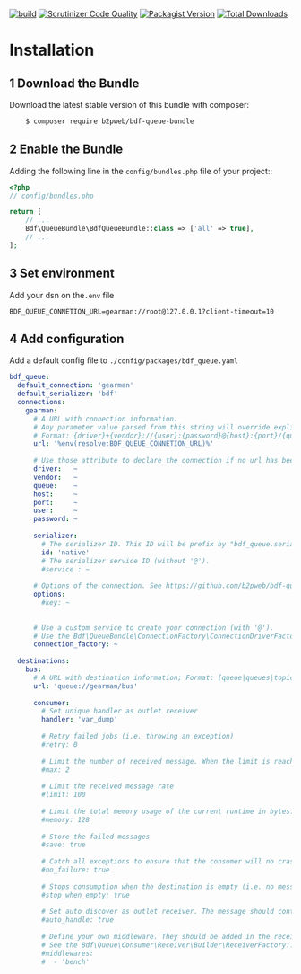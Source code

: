 
[![build](https://github.com/b2pweb/bdf-queue-bundle/actions/workflows/php.yml/badge.svg)](https://github.com/b2pweb/bdf-queue-bundle/actions/workflows/php.yml)
[![Scrutinizer Code Quality](https://scrutinizer-ci.com/g/b2pweb/bdf-queue-bundle/badges/quality-score.png?b=master)](https://scrutinizer-ci.com/g/b2pweb/bdf-queue-bundle/?branch=master)
[![Packagist Version](https://img.shields.io/packagist/v/b2pweb/bdf-queue-bundle.svg)](https://packagist.org/packages/b2pweb/bdf-queue-bundle)
[![Total Downloads](https://img.shields.io/packagist/dt/b2pweb/bdf-queue-bundle.svg)](https://packagist.org/packages/b2pweb/bdf-queue-bundle)

Installation
============

1 Download the Bundle
---------------------

Download the latest stable version of this bundle with composer:

```bash
    $ composer require b2pweb/bdf-queue-bundle
```

2 Enable the Bundle
-------------------

Adding the following line in the ``config/bundles.php`` file of your project::

```php
<?php
// config/bundles.php

return [
    // ...
    Bdf\QueueBundle\BdfQueueBundle::class => ['all' => true],
    // ...
];
```

3 Set environment
-----------------

Add your dsn on the`.env` file

```
BDF_QUEUE_CONNETION_URL=gearman://root@127.0.0.1?client-timeout=10
```

4 Add configuration
-------------------

Add a default config file to `./config/packages/bdf_queue.yaml`

```yaml
bdf_queue:
  default_connection: 'gearman'
  default_serializer: 'bdf'
  connections:
    gearman:
      # A URL with connection information. 
      # Any parameter value parsed from this string will override explicitly set parameters. 
      # Format: {driver}+{vendor}://{user}:{password}@{host}:{port}/{queue}?{option}=value
      url: '%env(resolve:BDF_QUEUE_CONNETION_URL)%'
      
      # Use those attribute to declare the connection if no url has been provided.
      driver:   ~
      vendor:   ~
      queue:    ~
      host:     ~
      port:     ~
      user:     ~
      password: ~
    
      serializer:
        # The serializer ID. This ID will be prefix by "bdf_queue.serializer". Defined values: native, bdf, bdf_json.
        id: 'native'
        # The serializer service ID (without '@').
        #service : ~
        
      # Options of the connection. See https://github.com/b2pweb/bdf-queue for the list of available options.
      options:
        #key: ~ 
  
      
      # Use a custom service to create your connection (with '@').
      # Use the Bdf\QueueBundle\ConnectionFactory\ConnectionDriverFactory::createDriver() by default.
      connection_factory: ~
      
  destinations:
    bus:
      # A URL with destination information; Format: [queue|queues|topic]://{connection}/{queue}
      url: 'queue://gearman/bus'
      
      consumer:
        # Set unique handler as outlet receiver
        handler: 'var_dump'
        
        # Retry failed jobs (i.e. throwing an exception)
        #retry: 0
        
        # Limit the number of received message. When the limit is reached, the consumer is stopped
        #max: 2
        
        # Limit the received message rate
        #limit: 100
        
        # Limit the total memory usage of the current runtime in bytes. When the limit is reached, the consumer is stopped
        #memory: 128
        
        # Store the failed messages
        #save: true
        
        # Catch all exceptions to ensure that the consumer will no crash (and will silently fail)
        #no_failure: true
        
        # Stops consumption when the destination is empty (i.e. no messages are received during the waiting duration)
        #stop_when_empty: true
        
        # Set auto discover as outlet receiver. The message should contain target hint.
        #auto_handle: true
        
        # Define your own middleware. They should be added in the receiver factory.
        # See the Bdf\Queue\Consumer\Receiver\Builder\ReceiverFactory::addFactory()
        #middlewares:
        #  - 'bench'
```

